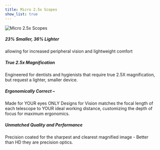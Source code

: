 ```yaml
---
title: Micro 2.5x Scopes
show_list: true
---
```


![Micro 2.5x Scopes](/images/dental/magnification/Micro2.5x-Scopes/D-Micro2-5.jpg)

##### 23% Smaller, 36% Lighter

allowing for increased peripheral vision and lightweight comfort

##### True 2.5x Magnification

Engineered for dentists and hygienists that require true 2.5X magnification, but request a lighter, smaller device.

##### Ergonomically Correct –

Made for YOUR eyes ONLY
Designs for Vision matches the focal length of each telescope to YOUR ideal working distance, customizing the depth of focus for maximum ergonomics.

##### Unmatched Quality and Performance

Precision coated for the sharpest and clearest magnified image - Better than HD they are precision optics.
